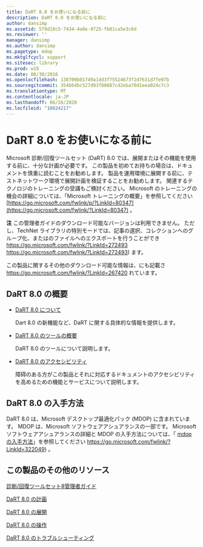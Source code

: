 ```yaml
---
title: DaRT 8.0 をお使いになる前に
description: DaRT 8.0 をお使いになる前に
author: dansimp
ms.assetid: 579d18c5-7434-4a0e-9725-fb81ca5e3c6d
ms.reviewer: ''
manager: dansimp
ms.author: dansimp
ms.pagetype: mdop
ms.mktglfcycl: support
ms.sitesec: library
ms.prod: w10
ms.date: 08/30/2016
ms.openlocfilehash: 138700b01749a1dd3f75524673f2d7631d7fe97b
ms.sourcegitcommit: 354664bc527d93f80687cd2eba70d1eea024c7c3
ms.translationtype: MT
ms.contentlocale: ja-JP
ms.lasthandoff: 06/26/2020
ms.locfileid: "10824217"
---
```

# DaRT 8.0 をお使いになる前に


Microsoft 診断/回復ツールセット (DaRT) 8.0 では、展開またはその機能を使用する前に、十分な計画が必要です。 この製品を初めてお持ちの場合は、ドキュメントを慎重に読むことをお勧めします。 製品を運用環境に展開する前に、テストネットワーク環境で展開計画を検証することをお勧めします。 関連するテクノロジのトレーニングの受講もご検討ください。 Microsoft のトレーニングの機会の詳細については、「Microsoft トレーニングの概要」を参照してください [https://go.microsoft.com/fwlink/p/?LinkId=80347](https://go.microsoft.com/fwlink/?LinkId=80347) 。

**注** この管理者ガイドのダウンロード可能なバージョンは利用できません。 ただし、TechNet ライブラリの特別モードでは、記事の選択、コレクションへのグループ化、またはのファイルへのエクスポートを行うことができ <https://go.microsoft.com/fwlink/?LinkId=272493> https://go.microsoft.com/fwlink/?LinkId=272493) ます。

この製品に関するその他のダウンロード可能な情報は、にも記載さ <https://go.microsoft.com/fwlink/?LinkId=267420> れています。

 

## DaRT 8.0 の概要


-   [DaRT 8.0 について](about-dart-80-dart-8.md)

    Dart 8.0 の新機能など、DaRT に関する具体的な情報を提供します。

-   [DaRT 8.0 のツールの概要](overview-of-the-tools-in-dart-80-dart-8.md)

    DaRT 8.0 のツールについて説明します。

-   [DaRT 8.0 のアクセシビリティ](accessibility-for-dart-80-dart-8.md)

    障碍のある方がこの製品とそれに対応するドキュメントのアクセシビリティを高めるための機能とサービスについて説明します。

## DaRT 8.0 の入手方法


DaRT 8.0 は、Microsoft デスクトップ最適化パック (MDOP) に含まれています。 MDOP は、Microsoft ソフトウェアアシュアランスの一部です。 Microsoft ソフトウェアアシュアランスの詳細と MDOP の入手方法については、「 [mdop の入手方法](https://go.microsoft.com/fwlink/?LinkId=322049)」を参照してください https://go.microsoft.com/fwlink/?LinkId=322049) 。

## <a href="" id="other-resources-for-this-product-"></a>この製品のその他のリソース


[診断/回復ツールセット8管理者ガイド](index.md)

[DaRT 8.0 の計画](planning-for-dart-80-dart-8.md)

[DaRT 8.0 の展開](deploying-dart-80-dart-8.md)

[DaRT 8.0 の操作](operations-for-dart-80-dart-8.md)

[DaRT 8.0 のトラブルシューティング](troubleshooting-dart-80-dart-8.md)

 

 






